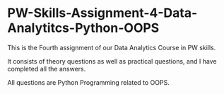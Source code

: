 # PW-Skills-Assignment-4-Data-Analytitcs-Python-OOPS


This is the Fourth assignment of our Data Analytics Course in PW skills.

It consists of theory questions as well as practical questions, and I have completed all the answers.

All questions are Python Programming related to OOPS.
